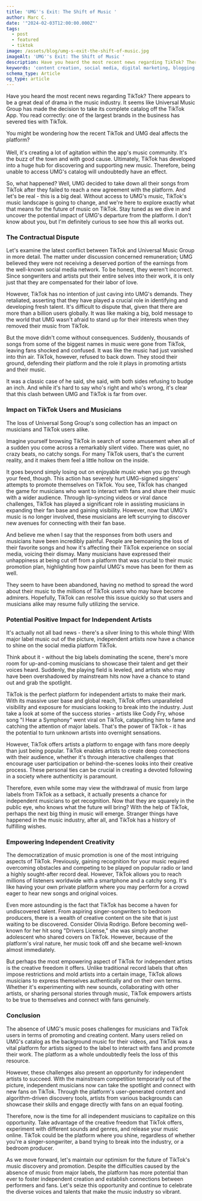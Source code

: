 ```yaml
---
title: 'UMG''s Exit: The Shift of Music '
author: Marc C.
date: '"2024-02-03T12:00:00.000Z"'
tags:
  - post
  - featured
  - tiktok
image: /assets/blog/umg-s-exit-the-shift-of-music.jpg
imageAlt: 'UMG''s Exit: The Shift of Music '
description: Have you heard the most recent news regarding TikTok? There appears to be a great deal of drama in the music industry
keywords: 'content creation, social media, digital marketing, blogging, SEO, content strategy, social media marketing, online marketing'
schema_type: Article
og_type: article
---
```

Have you heard the most recent news regarding TikTok? There appears to be a great deal of drama in the music industry. It seems like Universal Music Group has made the decision to take its complete catalog off the TikTok App. You read correctly: one of the largest brands in the business has severed ties with TikTok. 

You might be wondering how the recent TikTok and UMG deal affects the platform?\
\
Well, it's creating a lot of agitation within the app's music community. It's the buzz of the town and with good cause. Ultimately, TikTok has developed into a huge hub for discovering and supporting new music. Therefore, being unable to access UMG's catalog will undoubtedly have an effect. 

So, what happened? Well, UMG decided to take down all their songs from TikTok after they failed to reach a new agreement with the platform. And let's be real - this is a big deal. Without access to UMG's music, TikTok's music landscape is going to change, and we're here to explore exactly what that means for the future of music on TikTok. Stay tuned as we dive in and uncover the potential impact of UMG's departure from the platform. I don't know about you, but I'm definitely curious to see how this all works out.

### **The Contractual Dispute**

Let's examine the latest conflict between TikTok and Universal Music Group in more detail. The matter under discussion concerned remuneration; UMG believed they were not receiving a deserved portion of the earnings from the well-known social media network. To be honest, they weren't incorrect. Since songwriters and artists put their entire selves into their work, it is only just that they are compensated for their labor of love.

However, TikTok has no intention of just caving into UMG's demands. They retaliated, asserting that they have played a crucial role in identifying and developing fresh talent. It's difficult to dispute that, given that there are more than a billion users globally. It was like making a big, bold message to the world that UMG wasn't afraid to stand up for their interests when they removed their music from TikTok.

But the move didn't come without consequences. Suddenly, thousands of songs from some of the biggest names in music were gone from TikTok, leaving fans shocked and confused. It was like the music had just vanished into thin air. TikTok, however, refused to back down. They stood their ground, defending their platform and the role it plays in promoting artists and their music.

It was a classic case of he said, she said, with both sides refusing to budge an inch. And while it's hard to say who's right and who's wrong, it's clear that this clash between UMG and TikTok is far from over. 

### **Impact on TikTok Users and Musicians**

The loss of Universal Song Group's song collection has an impact on musicians and TikTok users alike.

Imagine yourself browsing TikTok in search of some amusement when all of a sudden you come across a remarkably silent video. There was quiet, no crazy beats, no catchy songs. For many TikTok users, that's the current reality, and it makes them feel a little hollow on the inside.

It goes beyond simply losing out on enjoyable music when you go through your feed, though. This action has severely hurt UMG-signed singers' attempts to promote themselves on TikTok. You see, TikTok has changed the game for musicians who want to interact with fans and share their music with a wider audience. Through lip-syncing videos or viral dance challenges, TikTok has played a significant role in assisting musicians in expanding their fan base and gaining visibility. However, now that UMG's music is no longer involved, these musicians are left scurrying to discover new avenues for connecting with their fan base.

And believe me when I say that the responses from both users and musicians have been incredibly painful. People are bemoaning the loss of their favorite songs and how it's affecting their TikTok experience on social media, voicing their dismay. Many musicians have expressed their unhappiness at being cut off from a platform that was crucial to their music promotion plan, highlighting how painful UMG's move has been for them as well.

They seem to have been abandoned, having no method to spread the word about their music to the millions of TikTok users who may have become admirers. Hopefully, TikTok can resolve this issue quickly so that users and musicians alike may resume fully utilizing the service.

### **Potential Positive Impact for Independent Artists**

It's actually not all bad news - there's a silver lining to this whole thing! With major label music out of the picture, independent artists now have a chance to shine on the social media platform TikTok.

Think about it - without the big labels dominating the scene, there's more room for up-and-coming musicians to showcase their talent and get their voices heard. Suddenly, the playing field is leveled, and artists who may have been overshadowed by mainstream hits now have a chance to stand out and grab the spotlight.

TikTok is the perfect platform for independent artists to make their mark. With its massive user base and global reach, TikTok offers unparalleled visibility and exposure for musicians looking to break into the industry. Just take a look at some of the success stories - artists like Cody Fry, whose song "I Hear a Symphony" went viral on TikTok, catapulting him to fame and catching the attention of major labels. That's the power of TikTok - it has the potential to turn unknown artists into overnight sensations.

However, TikTok offers artists a platform to engage with fans more deeply than just being popular. TikTok enables artists to create deep connections with their audience, whether it's through interactive challenges that encourage user participation or behind-the-scenes looks into their creative process. These personal ties can be crucial in creating a devoted following in a society where authenticity is paramount.

Therefore, even while some may view the withdrawal of music from large labels from TikTok as a setback, it actually presents a chance for independent musicians to get recognition. Now that they are squarely in the public eye, who knows what the future will bring? With the help of TikTok, perhaps the next big thing in music will emerge. Stranger things have happened in the music industry, after all, and TikTok has a history of fulfilling wishes.

### **Empowering Independent Creativity**

The democratization of music promotion is one of the most intriguing aspects of TikTok. Previously, gaining recognition for your music required overcoming obstacles and competing to be played on popular radio or land a highly sought-after record deal. However, TikTok allows you to reach millions of listeners worldwide with a smartphone and a catchy song. It's like having your own private platform where you may perform for a crowd eager to hear new songs and original voices.

Even more astounding is the fact that TikTok has become a haven for undiscovered talent. From aspiring singer-songwriters to bedroom producers, there is a wealth of creative content on the site that is just waiting to be discovered. Consider Olivia Rodrigo. Before becoming well-known for her hit song "Drivers License," she was simply another adolescent who shared covers on TikTok. However, because of the platform's viral nature, her music took off and she became well-known almost immediately.

But perhaps the most empowering aspect of TikTok for independent artists is the creative freedom it offers. Unlike traditional record labels that often impose restrictions and mold artists into a certain image, TikTok allows musicians to express themselves authentically and on their own terms. Whether it's experimenting with new sounds, collaborating with other artists, or sharing personal stories through music, TikTok empowers artists to be true to themselves and connect with fans genuinely.

### **Conclusion**

The absence of UMG's music poses challenges for musicians and TikTok users in terms of promoting and creating content. Many users relied on UMG's catalog as the background music for their videos, and TikTok was a vital platform for artists signed to the label to interact with fans and promote their work. The platform as a whole undoubtedly feels the loss of this resource.

However, these challenges also present an opportunity for independent artists to succeed. With the mainstream competition temporarily out of the picture, independent musicians now can take the spotlight and connect with new fans on TikTok. Through the platform's user-generated content and algorithm-driven discovery tools, artists from various backgrounds can showcase their skills and engage directly with fans on an equal footing.

Therefore, now is the time for all independent musicians to capitalize on this opportunity. Take advantage of the creative freedom that TikTok offers, experiment with different sounds and genres, and release your music online. TikTok could be the platform where you shine, regardless of whether you're a singer-songwriter, a band trying to break into the industry, or a bedroom producer.

As we move forward, let's maintain our optimism for the future of TikTok's music discovery and promotion. Despite the difficulties caused by the absence of music from major labels, the platform has more potential than ever to foster independent creation and establish connections between performers and fans. Let's seize this opportunity and continue to celebrate the diverse voices and talents that make the music industry so vibrant.
